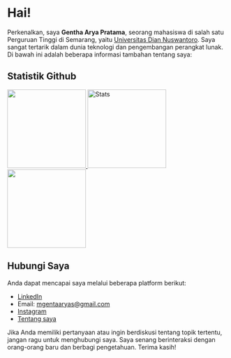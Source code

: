 # Hai!

Perkenalkan, saya **Gentha Arya Pratama**, seorang mahasiswa di salah satu Perguruan Tinggi di Semarang, yaitu [Universitas Dian Nuswantoro](https://www.dinus.ac.id/). Saya sangat tertarik dalam dunia teknologi dan pengembangan perangkat lunak. Di bawah ini adalah beberapa informasi tambahan tentang saya:

## Statistik Github

<p align="left">
<a href="https://github.com/Genta-dinus">
  <img height="180em" src="https://github-readme-stats-eight-theta.vercel.app/api?username=Genta-dinus&show_icons=true&theme=algolia&include_all_commits=true&count_private=true"/>
  
  <img height="180em" src="https://github-readme-stats.vercel.app/api?username=Genta-dinus&show_icons=true&theme=radical" alt="Stats" />
  <img height="180em" src="https://github-readme-stats.vercel.app/api/top-langs/?username=Genta-dinus&layout=compact&theme=dark"/>
  
</a>
</p>

## Hubungi Saya

Anda dapat mencapai saya melalui beberapa platform berikut:

- [LinkedIn](https://www.linkedin.com/in/m-gentha-arya-pratama-37b419231/)
- Email: mgentaaryas@gmail.com
- [Instagram](https://www.instagram.com/mgentaarya/)
- [Tentang saya](https://github.com/Genta-dinus/Genta-dinus)

Jika Anda memiliki pertanyaan atau ingin berdiskusi tentang topik tertentu, jangan ragu untuk menghubungi saya. Saya senang berinteraksi dengan orang-orang baru dan berbagi pengetahuan. Terima kasih!

